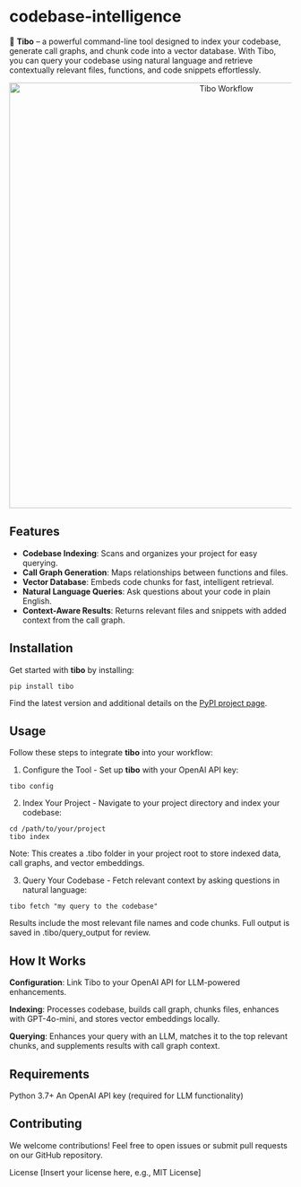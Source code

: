 # codebase-intelligence
🧩 **Tibo** – a powerful command-line tool designed to index your codebase, generate call graphs, and chunk code into a vector database. With Tibo, you can query your codebase using natural language and retrieve contextually relevant files, functions, and code snippets effortlessly.

<p align="center">
  <img width="759" alt="Tibo Workflow" src="https://github.com/user-attachments/assets/1475103e-9810-420f-8ec2-c25d905ea543" />
</p>

## Features
- **Codebase Indexing**: Scans and organizes your project for easy querying.
- **Call Graph Generation**: Maps relationships between functions and files.
- **Vector Database**: Embeds code chunks for fast, intelligent retrieval.
- **Natural Language Queries**: Ask questions about your code in plain English.
- **Context-Aware Results**: Returns relevant files and snippets with added context from the call graph.
  
## Installation
Get started with **tibo** by installing:
```
pip install tibo
```
Find the latest version and additional details on the [PyPI project page](https://pypi.org/project/tibo/).

## Usage
Follow these steps to integrate **tibo** into your workflow:

1. Configure the Tool - Set up **tibo** with your OpenAI API key:
```
tibo config
```


2. Index Your Project - Navigate to your project directory and index your codebase:
```
cd /path/to/your/project
tibo index
```
Note: This creates a .tibo folder in your project root to store indexed data, call graphs, and vector embeddings.


3. Query Your Codebase - Fetch relevant context by asking questions in natural language:
```
tibo fetch "my query to the codebase"
```
Results include the most relevant file names and code chunks.
Full output is saved in .tibo/query_output for review.

## How It Works
**Configuration**: Link Tibo to your OpenAI API for LLM-powered enhancements.

**Indexing**: Processes codebase, builds call graph, chunks files, enhances with GPT-4o-mini, and stores vector embeddings locally.

**Querying**: Enhances your query with an LLM, matches it to the top relevant chunks, and supplements results with call graph context.


## Requirements
Python 3.7+
An OpenAI API key (required for LLM functionality)

## Contributing
We welcome contributions! Feel free to open issues or submit pull requests on our GitHub repository.

License
[Insert your license here, e.g., MIT License]
